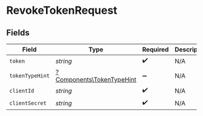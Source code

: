 # RevokeTokenRequest


## Fields

| Field                                                                 | Type                                                                  | Required                                                              | Description                                                           |
| --------------------------------------------------------------------- | --------------------------------------------------------------------- | --------------------------------------------------------------------- | --------------------------------------------------------------------- |
| `token`                                                               | *string*                                                              | :heavy_check_mark:                                                    | N/A                                                                   |
| `tokenTypeHint`                                                       | [?Components\TokenTypeHint](../../Models/Components/TokenTypeHint.md) | :heavy_minus_sign:                                                    | N/A                                                                   |
| `clientId`                                                            | *string*                                                              | :heavy_check_mark:                                                    | N/A                                                                   |
| `clientSecret`                                                        | *string*                                                              | :heavy_check_mark:                                                    | N/A                                                                   |